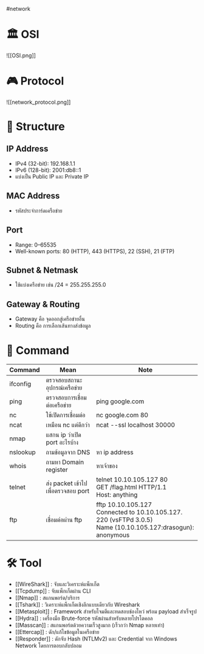 #network
# 🏛️ OSI
![[OSI.png]]
# 🎮 Protocol
![[network_protocol.png]]
# 🩻 Structure
## IP Address
- IPv4 (32-bit): 192.168.1.1
- IPv6 (128-bit): 2001:db8::1
- แบ่งเป็น Public IP และ Private IP
## MAC Address
- รหัสประจำการ์ดเครือข่าย
## Port
- Range: 0–65535
- Well-known ports: 80 (HTTP), 443 (HTTPS), 22 (SSH), 21 (FTP)
## Subnet & Netmask
- ใช้แบ่งเครือข่าย เช่น /24 = 255.255.255.0
## Gateway & Routing
- Gateway คือ จุดออกสู่เครือข่ายอื่น
- Routing คือ การเลือกเส้นทางส่งข้อมูล
# 📃 Command

| **Command** | **Mean**                           | **Note**                                                                                                            |
| ----------- | ---------------------------------- | ------------------------------------------------------------------------------------------------------------------- |
| ifconfig    | ตรวจสอบสถานะอุปกรณ์เครือข่าย       |                                                                                                                     |
| ping        | ตรวจสอบการเชื่อมต่อเครือข่าย       | ping google.com                                                                                                     |
| nc          | ใช้เปิดการเชื่อมต่อ                | nc google.com 80                                                                                                    |
| ncat        | เหมือน nc แต่ดีกว่า                | ncat --ssl localhost 30000                                                                                          |
| nmap        | แสกน ip ว่าเปิด port อะไรบ้าง      |                                                                                                                     |
| nslookup    | ถามข้อมูลจาก DNS                   | หา ip address                                                                                                       |
| whois       | ถามหา Domain register              | หาเจ้าของ                                                                                                           |
| telnet      | ส่ง packet เข้าไปเพื่อตรวจสอบ port | telnet 10.10.105.127 80<br>GET /flag.html HTTP/1.1<br>Host: anything                                                |
| ftp         | เชื่อมต่อผ่าน ftp                  | fftp 10.10.105.127<br>Connected to 10.10.105.127.<br>220 (vsFTPd 3.0.5)<br>Name (10.10.105.127:drasogun): anonymous |
# 🛠️ Tool
- [[WireShark]] : จับและวิเคราะห์แพ็กเก็ต
- [[Tcpdump]] : จับแพ็กเก็ตผ่าน CLI
- [[Nmap]] : สแกนพอร์ต/บริการ
- [[Tshark]] : วิเคราะห์แพ็กเก็ตเชิงลึกแบบเดียวกับ Wireshark
- [[Metasploit]] : Framework สำหรับโจมตีและทดสอบช่องโหว่ พร้อม payload สำเร็จรูป
- [[Hydra]] : เครื่องมือ Brute-force รหัสผ่านสำหรับหลายโปรโตคอล
- [[Masscan]] : สแกนพอร์ตด้วยความเร็วสูงมาก (เร็วกว่า Nmap หลายเท่า)
- [[Ettercap]] : ดัก/แก้ไขข้อมูลในเครือข่าย
- [[Responder]] : ดักจับ Hash (NTLMv2) และ Credential จาก Windows Network โดยการตอบกลับปลอม